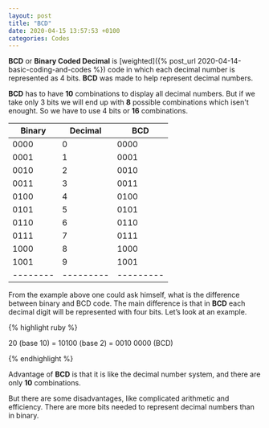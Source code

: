 ```yaml
---
layout: post
title: "BCD"
date: 2020-04-15 13:57:53 +0100
categories: Codes
---
```


**BCD** or **Binary Coded Decimal** is [weighted]({% post_url 2020-04-14-basic-coding-and-codes %}) code in which each decimal number is represented as 4 bits. **BCD** was made to help represent decimal numbers.

**BCD** has to have **10** combinations to display all decimal numbers. But if we take only 3 bits we will end up with **8** possible combinations which isen't enought. So we have to use 4 bits or **16** combinations.

<div class="table-wrapper" markdown="block">

| Binary | Decimal | BCD     |
|--------|---------|---------|
| 0000   | 0       | 0000    |
| 0001   | 1       | 0001    |
| 0010   | 2       | 0010    |
| 0011   | 3       | 0011    |
| 0100   | 4       | 0100    |
| 0101   | 5       | 0101    |
| 0110   | 6       | 0110    |
| 0111   | 7       | 0111    |
| 1000   | 8       | 1000    |
| 1001   | 9       | 1001    |
|--------|---------|---------|

</div>

From the example above one could ask himself, what is the difference between binary and BCD code. The main difference is that in **BCD** each decimal digit will be represented with four bits. Let’s look at an example.

{% highlight ruby %}

20 (base 10) = 10100 (base 2) = 0010 0000 (BCD)

{% endhighlight %}

Advantage of **BCD** is that it is like the decimal number system, and there are only **10** combinations.

But there are some disadvantages, like complicated arithmetic and efficiency. There are more bits needed to represent decimal numbers than in binary.